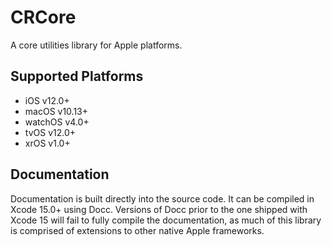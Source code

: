 # CRCore
A core utilities library for Apple platforms.

## Supported Platforms
  * iOS v12.0+
  * macOS v10.13+
  * watchOS v4.0+
  * tvOS v12.0+
  * xrOS v1.0+

## Documentation
Documentation is built directly into the source code. It can be compiled in Xcode 15.0+ using
Docc. Versions of Docc prior to the one shipped with Xcode 15 will fail to fully compile the 
documentation, as much of this library is comprised of extensions to other native Apple frameworks.
